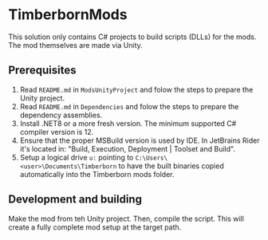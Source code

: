 # TimberbornMods
This solution only contains C# projects to build scripts (DLLs) for the mods. The mod themselves
are made via Unity.

## Prerequisites

1. Read `README.md` in `ModsUnityProject` and folow the steps to prepare the Unity project.
2. Read `README.md` in `Dependencies` and folow the steps to prepare the dependency assemblies.
3. Install .NET8 or a more fresh version. The minimum supported C# compiler version is 12.
4. Ensure that the proper MSBuild version is used by IDE. In JetBrains Rider it's located in:
   "Build, Execution, Deployment | Toolset and Build".
5. Setup a logical drive `u:` pointing to `C:\Users\<user>\Documents\Timberborn` to have the built
   binaries copied automatically into the Timberborn mods folder.

## Development and building

Make the mod from teh Unity project. Then, compile the script. This will create a fully complete
mod setup at the target path.
